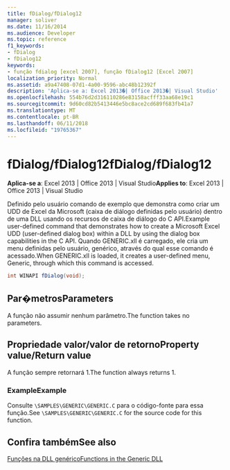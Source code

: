 ```yaml
---
title: fDialog/fDialog12
manager: soliver
ms.date: 11/16/2014
ms.audience: Developer
ms.topic: reference
f1_keywords:
- fDialog
- fDialog12
keywords:
- função fdialog [excel 2007], função fDialog12 [Excel 2007]
localization_priority: Normal
ms.assetid: a9a47408-07d1-4a00-9596-abc48b12392f
description: 'Aplica-se a: Excel 2013�| Office 2013�| Visual Studio'
ms.openlocfilehash: 554b76d2d316110286e83158acfff33aa68e19c1
ms.sourcegitcommit: 9d60cd82b5413446e5bc8ace2cd689f683fb41a7
ms.translationtype: MT
ms.contentlocale: pt-BR
ms.lasthandoff: 06/11/2018
ms.locfileid: "19765367"
---
```

# <a name="fdialogfdialog12"></a><span data-ttu-id="41075-104">fDialog/fDialog12</span><span class="sxs-lookup"><span data-stu-id="41075-104">fDialog/fDialog12</span></span>

 <span data-ttu-id="41075-105">**Aplica-se a**: Excel 2013 | Office 2013 | Visual Studio</span><span class="sxs-lookup"><span data-stu-id="41075-105">**Applies to**: Excel 2013 | Office 2013 | Visual Studio</span></span> 
  
<span data-ttu-id="41075-106">Definido pelo usuário comando de exemplo que demonstra como criar um UDD de Excel da Microsoft (caixa de diálogo definidas pelo usuário) dentro de uma DLL usando os recursos de caixa de diálogo do C API.</span><span class="sxs-lookup"><span data-stu-id="41075-106">Example user-defined command that demonstrates how to create a Microsoft Excel UDD (user-defined dialog box) within a DLL by using the dialog box capabilities in the C API.</span></span> <span data-ttu-id="41075-107">Quando GENERIC.xll é carregado, ele cria um menu definidas pelo usuário, genérico, através do qual esse comando é acessado.</span><span class="sxs-lookup"><span data-stu-id="41075-107">When GENERIC.xll is loaded, it creates a user-defined menu, Generic, through which this command is accessed.</span></span>
  
```cs
int WINAPI fDialog(void);
```

## <a name="parameters"></a><span data-ttu-id="41075-108">Par�metros</span><span class="sxs-lookup"><span data-stu-id="41075-108">Parameters</span></span>

<span data-ttu-id="41075-109">A função não assumir nenhum parâmetro.</span><span class="sxs-lookup"><span data-stu-id="41075-109">The function takes no parameters.</span></span>
  
## <a name="property-valuereturn-value"></a><span data-ttu-id="41075-110">Propriedade valor/valor de retorno</span><span class="sxs-lookup"><span data-stu-id="41075-110">Property value/Return value</span></span>

<span data-ttu-id="41075-111">A função sempre retornará 1.</span><span class="sxs-lookup"><span data-stu-id="41075-111">The function always returns 1.</span></span>
  
### <a name="example"></a><span data-ttu-id="41075-112">Example</span><span class="sxs-lookup"><span data-stu-id="41075-112">Example</span></span>

<span data-ttu-id="41075-113">Consulte `\SAMPLES\GENERIC\GENERIC.C` para o código-fonte para essa função.</span><span class="sxs-lookup"><span data-stu-id="41075-113">See  `\SAMPLES\GENERIC\GENERIC.C` for the source code for this function.</span></span> 
  
## <a name="see-also"></a><span data-ttu-id="41075-114">Confira também</span><span class="sxs-lookup"><span data-stu-id="41075-114">See also</span></span>



[<span data-ttu-id="41075-115">Funções na DLL genérico</span><span class="sxs-lookup"><span data-stu-id="41075-115">Functions in the Generic DLL</span></span>](functions-in-the-generic-dll.md)

